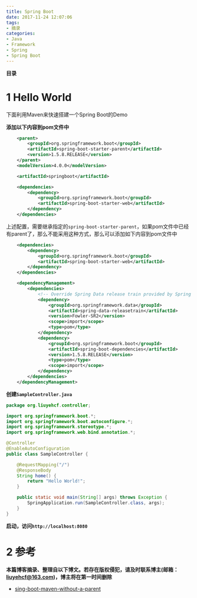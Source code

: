 ```yaml
---
title: Spring Boot
date: 2017-11-24 12:07:06
tags: 
- 摘录
categories: 
- Java
- Framework
- Spring
- Spring Boot
---
```


__目录__

<!-- toc -->
<!--more-->

# 1 Hello World

下面利用Maven来快速搭建一个Spring Boot的Demo

__添加以下内容到pom文件中__

```xml
    <parent>
        <groupId>org.springframework.boot</groupId>
        <artifactId>spring-boot-starter-parent</artifactId>
        <version>1.5.8.RELEASE</version>
    </parent>
    <modelVersion>4.0.0</modelVersion>

    <artifactId>springboot</artifactId>

    <dependencies>
        <dependency>
            <groupId>org.springframework.boot</groupId>
            <artifactId>spring-boot-starter-web</artifactId>
        </dependency>
    </dependencies>
```

上述配置，需要继承指定的`spring-boot-starter-parent`，如果pom文件中已经有parent了，那么不能采用这种方式，那么可以添加如下内容到pom文件中

```xml
    <dependencies>
        <dependency>
            <groupId>org.springframework.boot</groupId>
            <artifactId>spring-boot-starter-web</artifactId>
        </dependency>
    </dependencies>

    <dependencyManagement>
        <dependencies>
            <!-- Override Spring Data release train provided by Spring Boot -->
            <dependency>
                <groupId>org.springframework.data</groupId>
                <artifactId>spring-data-releasetrain</artifactId>
                <version>Fowler-SR2</version>
                <scope>import</scope>
                <type>pom</type>
            </dependency>
            <dependency>
                <groupId>org.springframework.boot</groupId>
                <artifactId>spring-boot-dependencies</artifactId>
                <version>1.5.8.RELEASE</version>
                <type>pom</type>
                <scope>import</scope>
            </dependency>
        </dependencies>
    </dependencyManagement>
```

__创建`SampleController.java`__

```Java
package org.liuyehcf.controller;

import org.springframework.boot.*;
import org.springframework.boot.autoconfigure.*;
import org.springframework.stereotype.*;
import org.springframework.web.bind.annotation.*;

@Controller
@EnableAutoConfiguration
public class SampleController {

    @RequestMapping("/")
    @ResponseBody
    String home() {
        return "Hello World!";
    }

    public static void main(String[] args) throws Exception {
        SpringApplication.run(SampleController.class, args);
    }
}
```

__启动，访问`http://localhost:8080`__

# 2 参考

__本篇博客摘录、整理自以下博文。若存在版权侵犯，请及时联系博主(邮箱：liuyehcf@163.com)，博主将在第一时间删除__

* [sing-boot-maven-without-a-parent](https://docs.spring.io/spring-boot/docs/current/reference/htmlsingle/#using-boot-maven-without-a-parent)
